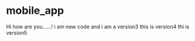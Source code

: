 # mobile_app
Hi how are you......!
i am new code
and i am a version3
this is version4
thi is version5
